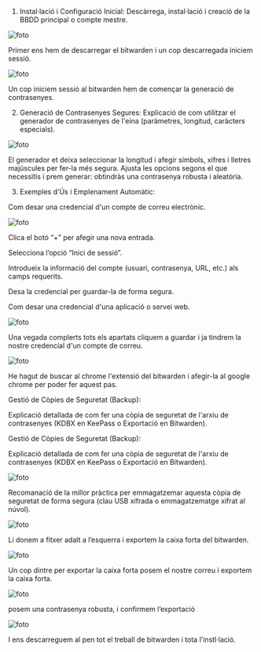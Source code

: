 1. Instal·lació i Configuració Inicial: Descàrrega, instal·lació i creació de la BBDD principal o compte mestre.

![foto](img/bitwarden1.jpg)

Primer ens hem de descarregar el bitwarden i un cop descarregada iniciem sessió.

![foto](img/bitwarden2.jpg)

Un cop iniciem sessió al bitwarden hem de començar la generació de contrasenyes.


2. Generació de Contrasenyes Segures: Explicació de com utilitzar el generador de contrasenyes de l'eina (paràmetres, longitud, caràcters especials).

![foto](img/bitwarden3.jpg)

El generador et deixa seleccionar la longitud i afegir símbols, xifres i lletres majúscules per fer-la més segura. Ajusta les opcions segons el que necessitis i prem generar: obtindràs una contrasenya robusta i aleatòria.


3. Exemples d'Ús i Emplenament Automàtic:

Com desar una credencial d'un compte de correu electrònic.

![foto](img/bitwarden4.jpg)

Clica el botó “+” per afegir una nova entrada.

Selecciona l’opció “Inici de sessió”.

Introdueix la informació del compte (usuari, contrasenya, URL, etc.) als camps requerits.

Desa la credencial per guardar-la de forma segura.

Com desar una credencial d'una aplicació o servei web.

![foto](img/bitwarden5.jpg)

Una vegada complerts tots els apartats cliquem a guardar i ja tindrem la nostre credencial d'un compte de correu.

![foto](img/bitwarden6.jpg)

He hagut de buscar al chrome l'extensió del bitwarden i afegir-la al google chrome per poder fer aquest pas. 

Gestió de Còpies de Seguretat (Backup):

Explicació detallada de com fer una còpia de seguretat de l'arxiu de contrasenyes (KDBX en KeePass o Exportació en Bitwarden).

Gestió de Còpies de Seguretat (Backup):

Explicació detallada de com fer una còpia de seguretat de l'arxiu de contrasenyes (KDBX en KeePass o Exportació en Bitwarden).

![foto](img/bitwarden9.jpg)

Recomanació de la millor pràctica per emmagatzemar aquesta còpia de seguretat de forma segura (clau USB xifrada o emmagatzematge xifrat al núvol).

![foto](img/bitwarden10.jpg)

Li donem a fitxer adalt a l’esquerra i exportem la caixa forta del bitwarden. 


![foto](img/bitwarden11.jpg)

Un cop dintre per exportar la caixa forta posem el nostre correu i exportem la caixa forta.


![foto](img/bitwarden12.jpg)

posem una contrasenya robusta, i confirmem l’exportació 

![foto](img/bitwarden13.jpg)

I ens descarreguem al pen tot el treball de bitwarden i tota l'instl·lació. 








